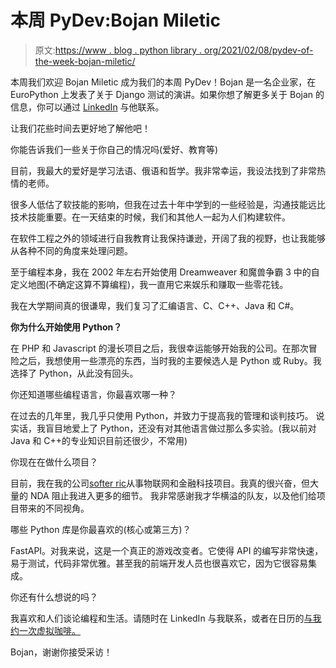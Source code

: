 # 本周 PyDev:Bojan Miletic

> 原文:[https://www . blog . python library . org/2021/02/08/pydev-of-the-week-bojan-miletic/](https://www.blog.pythonlibrary.org/2021/02/08/pydev-of-the-week-bojan-miletic/)

本周我们欢迎 Bojan Miletic 成为我们的本周 PyDev！Bojan 是一名企业家，在 EuroPython 上发表了关于 Django 测试的演讲。如果你想了解更多关于 Bojan 的信息，你可以通过 [LinkedIn](https://www.linkedin.com/in/boyan-miletic/?originalSubdomain=rs) 与他联系。

让我们花些时间去更好地了解他吧！

你能告诉我们一些关于你自己的情况吗(爱好、教育等)

目前，我最大的爱好是学习法语、俄语和哲学。我非常幸运，我设法找到了非常热情的老师。

很多人低估了软技能的影响，但我在过去十年中学到的一些经验是，沟通技能远比技术技能重要。在一天结束的时候，我们和其他人一起为人们构建软件。

在软件工程之外的领域进行自我教育让我保持谦逊，开阔了我的视野，也让我能够从各种不同的角度来处理问题。

至于编程本身，我在 2002 年左右开始使用 Dreamweaver 和魔兽争霸 3 中的自定义地图(不确定这算不算编程)，我一直用它来娱乐和赚取一些零花钱。

我在大学期间真的很谦卑，我们复习了汇编语言、C、C++、Java 和 C#。

**你为什么开始使用 Python？**

在 PHP 和 Javascript 的漫长项目之后，我很幸运能够开始我的公司。在那次冒险之后，我想使用一些漂亮的东西，当时我的主要候选人是 Python 或 Ruby。我选择了 Python，从此没有回头。

你还知道哪些编程语言，你最喜欢哪一种？

在过去的几年里，我几乎只使用 Python，并致力于提高我的管理和谈判技巧。
说实话，我盲目地爱上了 Python，还没有对其他语言做过那么多实验。(我以前对 Java 和 C++的专业知识目前还很少，不常用)

你现在在做什么项目？

目前，我在我的公司[softer ric](https://www.softerrific.com/)从事物联网和金融科技项目。我真的很兴奋，但大量的 NDA 阻止我进入更多的细节。
我非常感谢我才华横溢的队友，以及他们给项目带来的不同视角。

哪些 Python 库是你最喜欢的(核心或第三方)？

FastAPI。对我来说，这是一个真正的游戏改变者。它使得 API 的编写非常快速，易于测试，代码非常优雅。甚至我的前端开发人员也很喜欢它，因为它很容易集成。

你还有什么想说的吗？

我喜欢和人们谈论编程和生活。请随时在 LinkedIn 与我联系，或者在日历的[与我约一次虚拟咖啡。](https://calendly.com/bojan-miletic/virtual-coffee?back=1&month=2021-01)

Bojan，谢谢你接受采访！